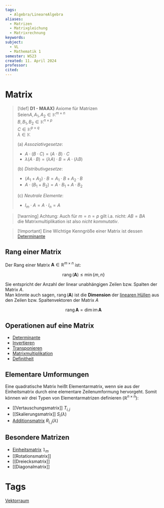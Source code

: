 ```yaml
---
tags:
  - Algebra/LineareAlgebra
aliases:
  - Matrizen
  - Matrixgleichung
  - Matrixrechnung
keywords: 
subject:
  - VL
  - Mathematik 1
semester: WS23
created: 11. April 2024
professor: 
cited:
---
```

 

# Matrix

> [!def] **D1 - MAAX)** Axiome für Matrizen  
> Seien$A,A_{1}, A_{2}\in \mathbb{K}^{m\times n}$  
> $B,B_{1}, B_{2}\in \mathbb{K}^{n\times p}$  
> $C\in \mathbb{K}^{p\times q}$  
> $\lambda \in \mathbb{K}$
> 
> (a) *Assoziativgesetze*: 
> 
> - $A \cdot(B \cdot C)=(A \cdot B) \cdot C$ 
> - $\lambda(A \cdot B)=(\lambda A) \cdot B=A \cdot(\lambda B)$  
> 
> (b) *Distributivgesetze*:
> 
> - $(A_1+A_2) \cdot B=A_1 \cdot B+A_2 \cdot B$ 
> - $A \cdot(B_1+B_2)=A \cdot B_1+A \cdot B_2$  
> 
> (c) *Neutrale Elemente*:
>
> - $I_m \cdot A=A \cdot I_n=A$

> [!warning] Achtung: Auch für $m=n=p$ gilt i.a. nicht: $A B=B A$  
> die Matrixmultiplikation ist also *nicht kommutativ*.


> [!important] Eine Wichtige Kenngröße einer Matrix ist dessen [Determinante](Determinante.md)

## Rang einer Matrix

 Der Rang einer Matrix $\mathbf{A}\in\mathbb{R}^{m\times n}$ ist:
 
 $$\operatorname{rang}(\mathbf{A}) \leq \min\{m,n\}$$

Sie entspricht der Anzahl der linear unabhängigen Zeilen bzw. Spalten der Matrix $A$.  
Man könnte auch sagen, $\operatorname{rang}(\mathbf{A})$ ist die **Dimension** der [linearen Hüllen](../{MOC}%20Lineare%20Algebra.md) aus den Zeilen bzw. Spaltenvektoren der Matrix $A$

$$
\operatorname{rang}\mathbf{A}=\dim\operatorname{im}\mathbf{A}
$$

## Operationen auf eine Matrix

- [Determinante](Determinante.md)  
- [Invertieren](Gauß-Jordan-Verfahren.md)  
- [Transponieren](Transponieren.md)  
- [Matrixmultiplikation](Matrixmultiplikation.md)
- [Definitheit](Definitheit.md)

## Elementare Umformungen

Eine quadratische Matrix heißt Elementarmatrix, wenn sie aus der Einheitsmatrix durch eine elementare Zeilenumformung hervorgeht. Somit können wir drei Typen von Elementarmatrizen definieren ($\mathbb{R}^{n\times n}$):

- [[Vertauschungsmatrix]] $T_{i, j}$
- [[Skalierungsmatrix]] $S_i(\lambda)$
- [Additionsmatrix](Additionsmatrix.md) $R_{i, j}(\lambda)$

## Besondere Matrizen

- [Einheitsmatrix](Einheitsmatrix.md) $\mathbb{1}_{m}$ 
- [[Rotationsmatrix]] 
- [[Dreiecksmatrix]] 
- [[Diagonalmatrix]]

# Tags

[Vektorraum](Vektorraum.md)